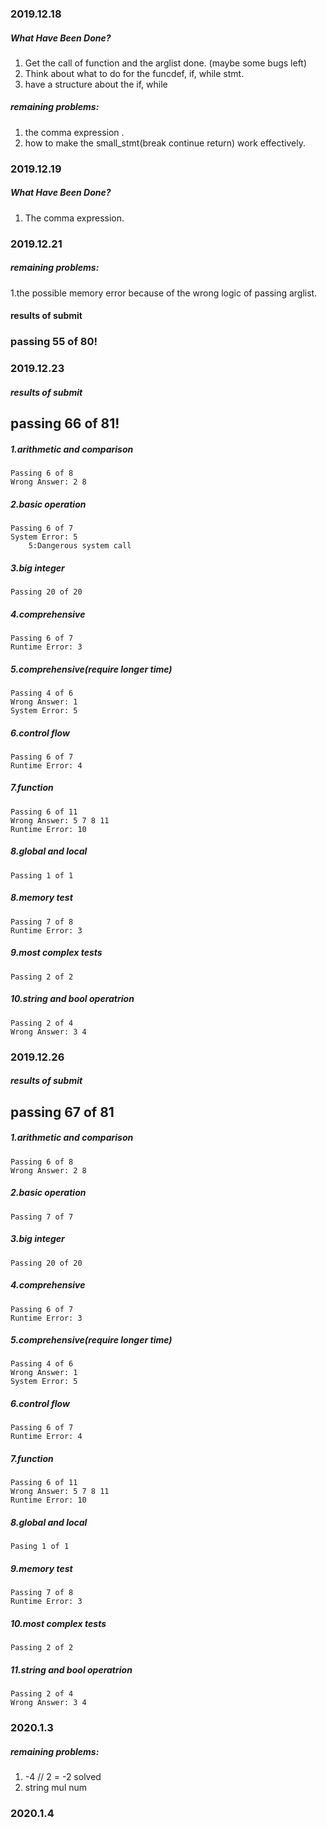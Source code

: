 ### 2019.12.18
##### What Have Been Done?
1. Get the call of function and the arglist done. (maybe some bugs left)  
2. Think about what to do for the funcdef, if, while stmt. 
3. have a structure about the if, while
##### remaining problems:  
1. the comma expression .
2. how to make the small_stmt(break continue return) work effectively.

### 2019.12.19
##### What Have Been Done?
1. The comma expression.

### 2019.12.21

##### remaining problems:
1.the possible memory error because of the wrong logic of passing arglist.

#### results of submit
### passing 55 of 80!

### 2019.12.23
##### results of submit
## passing 66 of 81!
##### 1.arithmetic and comparison
    Passing 6 of 8
    Wrong Answer: 2 8
##### 2.basic operation
    Passing 6 of 7
    System Error: 5 
        5:Dangerous system call
##### 3.big integer
    Passing 20 of 20
##### 4.comprehensive
    Passing 6 of 7
    Runtime Error: 3
##### 5.comprehensive(require longer time)
    Passing 4 of 6
    Wrong Answer: 1
    System Error: 5
##### 6.control flow
    Passing 6 of 7
    Runtime Error: 4
##### 7.function
    Passing 6 of 11
    Wrong Answer: 5 7 8 11
    Runtime Error: 10
##### 8.global and local
    Passing 1 of 1
##### 8.memory test
    Passing 7 of 8
    Runtime Error: 3
##### 9.most complex tests
    Passing 2 of 2
##### 10.string and bool operatrion
    Passing 2 of 4
    Wrong Answer: 3 4

### 2019.12.26
##### results of submit
## passing 67 of 81
##### 1.arithmetic and comparison
    Passing 6 of 8
    Wrong Answer: 2 8
##### 2.basic operation
    Passing 7 of 7
##### 3.big integer
    Passing 20 of 20
##### 4.comprehensive
    Passing 6 of 7
    Runtime Error: 3
##### 5.comprehensive(require longer time)
    Passing 4 of 6
    Wrong Answer: 1
    System Error: 5
##### 6.control flow
    Passing 6 of 7
    Runtime Error: 4
##### 7.function
    Passing 6 of 11
    Wrong Answer: 5 7 8 11
    Runtime Error: 10
##### 8.global and local
    Pasing 1 of 1
##### 9.memory test
    Passing 7 of 8
    Runtime Error: 3
##### 10.most complex tests
    Passing 2 of 2
##### 11.string and bool operatrion
    Passing 2 of 4
    Wrong Answer: 3 4

### 2020.1.3 
##### remaining problems:
1. -4 // 2 = -2  solved
2. string mul num

### 2020.1.4
##### 